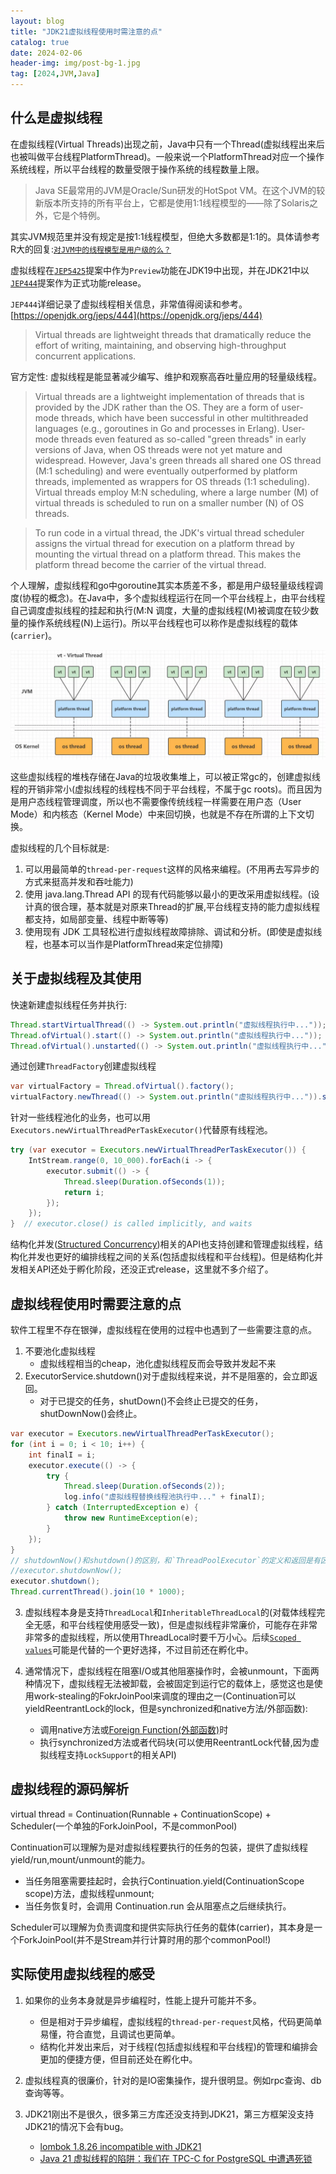 ```yaml
---
layout: blog
title: "JDK21虚拟线程使用时需注意的点"
catalog: true
date: 2024-02-06
header-img: img/post-bg-1.jpg
tag: [2024,JVM,Java]
---
```

## 什么是虚拟线程
在虚拟线程(Virtual Threads)出现之前，Java中只有一个Thread(虚拟线程出来后也被叫做平台线程PlatformThread)。一般来说一个PlatformThread对应一个操作系统线程，所以平台线程的数量受限于操作系统的线程数量上限。

> Java SE最常用的JVM是Oracle/Sun研发的HotSpot VM。在这个JVM的较新版本所支持的所有平台上，它都是使用1:1线程模型的——除了Solaris之外，它是个特例。

其实JVM规范里并没有规定是按1:1线程模型，但绝大多数都是1:1的。具体请参考R大的回复:[`对JVM中的线程模型是用户级的么？`](https://www.zhihu.com/question/23096638/answer/29617153)

虚拟线程在[`JEP5425`](https://openjdk.org/jeps/425)提案中作为`Preview`功能在JDK19中出现，并在JDK21中以[`JEP444`](https://openjdk.org/jeps/444)提案作为正式功能release。

`JEP444`详细记录了虚拟线程相关信息，非常值得阅读和参考。[https://openjdk.org/jeps/444](https://openjdk.org/jeps/444)

> Virtual threads are lightweight threads that dramatically reduce the effort of writing, maintaining, and observing high-throughput concurrent applications.

官方定性: 虚拟线程是能显著减少编写、维护和观察高吞吐量应用的轻量级线程。

> Virtual threads are a lightweight implementation of threads that is provided by the JDK rather than the OS. They are a form of user-mode threads, which have been successful in other multithreaded languages (e.g., goroutines in Go and processes in Erlang). User-mode threads even featured as so-called "green threads" in early versions of Java, when OS threads were not yet mature and widespread. However, Java's green threads all shared one OS thread (M:1 scheduling) and were eventually outperformed by platform threads, implemented as wrappers for OS threads (1:1 scheduling). Virtual threads employ M:N scheduling, where a large number (M) of virtual threads is scheduled to run on a smaller number (N) of OS threads.

> To run code in a virtual thread, the JDK's virtual thread scheduler assigns the virtual thread for execution on a platform thread by mounting the virtual thread on a platform thread. This makes the platform thread become the carrier of the virtual thread. 

个人理解，虚拟线程和go中goroutine其实本质差不多，都是用户级轻量级线程调度(协程的概念)。在Java中，多个虚拟线程运行在同一个平台线程上，由平台线程自己调度虚拟线程的挂起和执行(M:N 调度，大量的虚拟线程(M)被调度在较少数量的操作系统线程(N)上运行)。所以平台线程也可以称作是虚拟线程的载体(`carrier`)。

![虚拟线程](https://raw.githubusercontent.com/RussXia/RussXia.github.io/master/_pic/virtual-thread.webp)

这些虚拟线程的堆栈存储在Java的垃圾收集堆上，可以被正常gc的，创建虚拟线程的开销非常小(虚拟线程的线程栈不同于平台线程，不属于gc roots)。而且因为是用户态线程管理调度，所以也不需要像传统线程一样需要在用户态（User Mode）和内核态（Kernel Mode）中来回切换，也就是不存在所谓的上下文切换。

虚拟线程的几个目标就是:
1. 可以用最简单的`thread-per-request`这样的风格来编程。(不用再去写异步的方式来挺高并发和吞吐能力)
2. 使用 java.lang.Thread API 的现有代码能够以最小的更改采用虚拟线程。(设计真的很合理，基本就是对原来Thread的扩展,平台线程支持的能力虚拟线程都支持，如局部变量、线程中断等等)
3. 使用现有 JDK 工具轻松进行虚拟线程故障排除、调试和分析。(即使是虚拟线程，也基本可以当作是PlatformThread来定位排障)

## 关于虚拟线程及其使用

快速新建虚拟线程任务并执行:
```Java
Thread.startVirtualThread(() -> System.out.println("虚拟线程执行中..."));
Thread.ofVirtual().start(() -> System.out.println("虚拟线程执行中..."));
Thread.ofVirtual().unstarted(() -> System.out.println("虚拟线程执行中...")).start();
```

通过创建`ThreadFactory`创建虚拟线程
```Java
var virtualFactory = Thread.ofVirtual().factory();
virtualFactory.newThread(() -> System.out.println("虚拟线程执行中...")).start();
```

针对一些线程池化的业务，也可以用`Executors.newVirtualThreadPerTaskExecutor()`代替原有线程池。
```Java
try (var executor = Executors.newVirtualThreadPerTaskExecutor()) {
    IntStream.range(0, 10_000).forEach(i -> {
        executor.submit(() -> {
            Thread.sleep(Duration.ofSeconds(1));
            return i;
        });
    });
}  // executor.close() is called implicitly, and waits
```

结构化并发([Structured Concurrency](https://openjdk.org/jeps/428))相关的API也支持创建和管理虚拟线程，结构化并发也更好的编排线程之间的关系(包括虚拟线程和平台线程)。但是结构化并发相关API还处于孵化阶段，还没正式release，这里就不多介绍了。


## 虚拟线程使用时需要注意的点
软件工程里不存在银弹，虚拟线程在使用的过程中也遇到了一些需要注意的点。
1. 不要池化虚拟线程
    + 虚拟线程相当的cheap，池化虚拟线程反而会导致并发起不来
2. ExecutorService.shutdown()对于虚拟线程来说，并不是阻塞的，会立即返回。
    + 对于已提交的任务，shutDown()不会终止已提交的任务，shutDownNow()会终止。
```Java
var executor = Executors.newVirtualThreadPerTaskExecutor();
for (int i = 0; i < 10; i++) {
    int finalI = i;
    executor.execute(() -> {
        try {
            Thread.sleep(Duration.ofSeconds(2));
            log.info("虚拟线程替换线程池执行中..." + finalI);
        } catch (InterruptedException e) {
            throw new RuntimeException(e);
        }
    });
}
// shutdownNow()和shutdown()的区别，和`ThreadPoolExecutor`的定义和返回是有区别的
//executor.shutdownNow();
executor.shutdown();
Thread.currentThread().join(10 * 1000);
```
3. 虚拟线程本身是支持`ThreadLocal`和`InheritableThreadLocal`的(对载体线程完全无感，和平台线程使用感受一致)，但是虚拟线程非常廉价，可能存在非常非常多的虚拟线程，所以使用ThreadLocal时要千万小心。后续[`Scoped values`](https://openjdk.org/jeps/429)可能是代替的一个更好选择，不过目前还在孵化中。

4. 通常情况下，虚拟线程在阻塞I/O或其他阻塞操作时，会被unmount，下面两种情况下，虚拟线程无法被卸载，会被固定到运行它的载体上，感觉这也是使用work-stealing的FokrJoinPool来调度的理由之一(Continuation可以yieldReentrantLock的lock，但是synchronized和native方法/外部函数):
    + 调用native方法或[Foreign Function(外部函数)](https://openjdk.org/jeps/424)时
    + 执行synchronized方法或者代码块(可以使用ReentrantLock代替,因为虚拟线程支持`LockSupport`的相关API)

## 虚拟线程的源码解析

virtual thread = Continuation(Runnable + ContinuationScope)  + Scheduler(一个单独的ForkJoinPool，不是commonPool)


Continuation可以理解为是对虚拟线程要执行的任务的包装，提供了虚拟线程yield/run,mount/unmount的能力。

+ 当任务阻塞需要挂起时，会执行Continuation.yield(ContinuationScope scope)方法，虚拟线程unmount;
+ 当任务恢复时，会调用 Continuation.run 会从阻塞点之后继续执行。


Scheduler可以理解为负责调度和提供实际执行任务的载体(carrier)，其本身是一个ForkJoinPool(并不是Stream并行计算时用的那个commonPool!)


## 实际使用虚拟线程的感受
1. 如果你的业务本身就是异步编程时，性能上提升可能并不多。
    + 但是相对于异步编程，虚拟线程的`thread-per-request`风格，代码更简单易懂，符合直觉，且调试也更简单。
    + 结构化并发出来后，对于线程(包括虚拟线程和平台线程)的管理和编排会更加的便捷方便，但目前还处在孵化中。
2. 虚拟线程真的很廉价，针对的是IO密集操作，提升很明显。例如rpc查询、db查询等等。

3. JDK21刚出不是很久，很多第三方库还没支持到JDK21，第三方框架没支持JDK21的情况下会有bug。
    + [lombok 1.8.26 incompatible with JDK21](https://github.com/projectlombok/lombok/issues/3393)
    + [Java 21 虚拟线程的陷阱：我们在 TPC-C for PostgreSQL 中遭遇死锁](https://mp.weixin.qq.com/s/BfDd08j2jQwIOSaxf_mgww)
